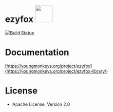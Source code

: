 # ezyfox <img src="https://github.com/youngmonkeys/ezyfox/blob/master/logo.png" width="56" />

[![Build Status](https://travis-ci.org/youngmonkeys/ezyfox.svg?branch=master)](https://travis-ci.org/youngmonkeys/ezyfox)

# Documentation

[https://youngmonkeys.org/project/ezyfox](https://youngmonkeys.org/project/ezyfox-library/)

# License

- Apache License, Version 2.0
